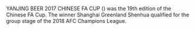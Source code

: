 YANJING BEER 2017 CHINESE FA CUP () was the 19th edition of the Chinese FA Cup. The winner Shanghai Greenland Shenhua qualified for the group stage of the 2018 AFC Champions League.
